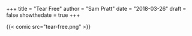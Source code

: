 +++
title = "Tear Free"
author = "Sam Pratt"
date = "2018-03-26"
draft = false
showthedate = true
+++

{{< comic src="tear-free.png" >}}
